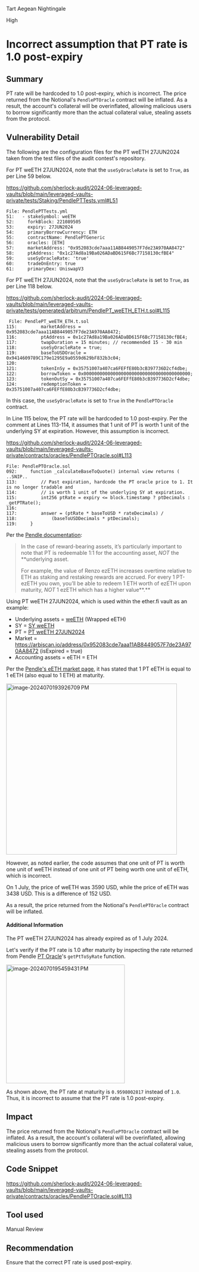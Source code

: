 Tart Aegean Nightingale

High

# Incorrect assumption that PT rate is 1.0 post-expiry

## Summary

PT rate will be hardcoded to 1.0 post-expiry, which is incorrect. The price returned from the Notional's `PendlePTOracle` contract will be inflated. As a result, the account's collateral will be overinflated, allowing malicious users to borrow significantly more than the actual collateral value, stealing assets from the protocol.

## Vulnerability Detail

The following are the configuration files for the PT weETH 27JUN2024 taken from the test files of the audit contest's repository. 

For PT weETH 27JUN2024, note that the `useSyOracleRate` is set to `True`, as per Line 59 below.

https://github.com/sherlock-audit/2024-06-leveraged-vaults/blob/main/leveraged-vaults-private/tests/Staking/PendlePTTests.yml#L51

```solidity
File: PendlePTTests.yml
51:   - stakeSymbol: weETH
52:     forkBlock: 221089505
53:     expiry: 27JUN2024
54:     primaryBorrowCurrency: ETH
55:     contractName: PendlePTGeneric
56:     oracles: [ETH]
57:     marketAddress: "0x952083cde7aaa11AB8449057F7de23A970AA8472"
58:     ptAddress: "0x1c27Ad8a19Ba026ADaBD615F6Bc77158130cfBE4"
59:     useSyOracleRate: 'true'
60:     tradeOnEntry: true
61:     primaryDex: UniswapV3
```

For PT weETH 27JUN2024, note that the `useSyOracleRate` is set to `True`, as per Line 118 below.

https://github.com/sherlock-audit/2024-06-leveraged-vaults/blob/main/leveraged-vaults-private/tests/generated/arbitrum/PendlePT_weETH_ETH.t.sol#L115

```solidity
 File: PendlePT_weETH_ETH.t.sol
115:         marketAddress = 0x952083cde7aaa11AB8449057F7de23A970AA8472;
116:         ptAddress = 0x1c27Ad8a19Ba026ADaBD615F6Bc77158130cfBE4;
117:         twapDuration = 15 minutes; // recommended 15 - 30 min
118:         useSyOracleRate = true;
119:         baseToUSDOracle = 0x9414609789C179e1295E9a0559d629bF832b3c04;
120:         
121:         tokenInSy = 0x35751007a407ca6FEFfE80b3cB397736D2cf4dbe;
122:         borrowToken = 0x0000000000000000000000000000000000000000;
123:         tokenOutSy = 0x35751007a407ca6FEFfE80b3cB397736D2cf4dbe;
124:         redemptionToken = 0x35751007a407ca6FEFfE80b3cB397736D2cf4dbe;
```

In this case, the `useSyOracleRate` is set to `True` in the `PendlePTOracle` contract.

In Line 115 below, the PT rate will be hardcoded to 1.0 post-expiry. Per the comment at Lines 113-114, it assumes that 1 unit of PT is worth 1 unit of the underlying SY at expiration. However, this assumption is incorrect.

https://github.com/sherlock-audit/2024-06-leveraged-vaults/blob/main/leveraged-vaults-private/contracts/oracles/PendlePTOracle.sol#L113

```solidity
File: PendlePTOracle.sol
092:     function _calculateBaseToQuote() internal view returns (
..SNIP..
113:         // Past expiration, hardcode the PT oracle price to 1. It is no longer tradable and
114:         // is worth 1 unit of the underlying SY at expiration.
115:         int256 ptRate = expiry <= block.timestamp ? ptDecimals : _getPTRate();
116: 
117:         answer = (ptRate * baseToUSD * rateDecimals) /
118:             (baseToUSDDecimals * ptDecimals);
119:     }
```

Per the [Pendle documentation](https://docs.pendle.finance/ProtocolMechanics/YieldTokenization/PT7):

> In the case of reward-bearing assets, it’s particularly important to note that PT is redeemable 1:1 for the accounting asset, *NOT* the **underlying asset.
>
> For example, the value of Renzo ezETH increases overtime relative to ETH as staking and restaking rewards are accrued. For every 1 PT-ezETH you own, you’ll be able to redeem 1 ETH worth of ezETH upon maturity, *NOT* 1 ezETH which has a higher value**.**

Using PT weETH 27JUN2024, which is used within the ether.fi vault as an example:

- Underlying assets = [weETH](https://arbiscan.io/address/0x35751007a407ca6feffe80b3cb397736d2cf4dbe) (Wrapped eETH)
- SY = [SY weETH](https://arbiscan.io/address/0xa6c895eb332e91c5b3d00b7baeeaae478cc502da)
- PT = [PT weETH 27JUN2024](https://arbiscan.io/address/0x1c27ad8a19ba026adabd615f6bc77158130cfbe4)
- Market = https://arbiscan.io/address/0x952083cde7aaa11AB8449057F7de23A970AA8472 (isExpired = true)
- Accounting assets = eETH = ETH

Per the [Pendle's eETH market page](https://app.pendle.finance/trade/markets/0xf9f9779d8ff604732eba9ad345e6a27ef5c2a9d6/swap?view=pt&chain=arbitrum&py=output), it has stated that 1 PT eETH is equal to 1 eETH (also equal to 1 ETH) at maturity.

<img width="458" alt="image-2024070193926709 PM" src="https://github.com/sherlock-audit/2024-06-leveraged-vaults-xiaoming9090/assets/102820284/398f979c-3936-4a03-a970-281c53981e39">

However, as noted earlier, the code assumes that one unit of PT is worth one unit of weETH instead of one unit of PT being worth one unit of eETH, which is incorrect.

On 1 July, the price of weETH was 3590 USD, while the price of eETH was 3438 USD. This is a difference of 152 USD.

As a result, the price returned from the Notional's `PendlePTOracle` contract will be inflated.

#### Additional Information

The PT weETH 27JUN2024 has already expired as of 1 July 2024.

Let's verify if the PT rate is 1.0 after maturity by inspecting the rate returned from Pendle [PT Oracle](https://arbiscan.io/address/0x9a9Fa8338dd5E5B2188006f1Cd2Ef26d921650C2)'s `getPtToSyRate` function.

<img width="318" alt="image-2024070195459431 PM" src="https://github.com/sherlock-audit/2024-06-leveraged-vaults-xiaoming9090/assets/102820284/630d7ca4-f9b3-433f-a44c-70c41fa65c38">

As shown above, the PT rate at maturity is `0.9598002817` instead of `1.0`. Thus, it is incorrect to assume that the PT rate is 1.0 post-expiry.

## Impact

The price returned from the Notional's `PendlePTOracle` contract will be inflated. As a result, the account's collateral will be overinflated, allowing malicious users to borrow significantly more than the actual collateral value, stealing assets from the protocol.

## Code Snippet

https://github.com/sherlock-audit/2024-06-leveraged-vaults/blob/main/leveraged-vaults-private/contracts/oracles/PendlePTOracle.sol#L113

## Tool used

Manual Review

## Recommendation

Ensure that the correct PT rate is used post-expiry.
